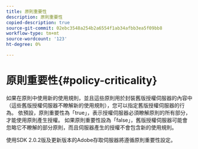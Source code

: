 ```yaml
---
title: 原則重要性
description: 原則重要性
copied-description: true
source-git-commit: 02ebc3548a254b2a6554f1ab34afbb3ea5f09bb8
workflow-type: tm+mt
source-wordcount: '123'
ht-degree: 0%

---
```


# 原則重要性{#policy-criticality}

如果在原則中使用新的使用規則，並且這些原則用於封裝舊版授權伺服器的內容中（這些舊版授權伺服器不瞭解新的使用規則），您可以指定舊版授權伺服器的行為。 依預設，原則重要性為「true」，表示授權伺服器必須瞭解原則的所有部分，才能使用原則產生授權。 如果原則重要性設為「false」，舊版授權伺服器可能會忽略它不瞭解的部分原則，而且伺服器產生的授權不會包含新的使用規則。

使用SDK 2.0.2版及更新版本的Adobe存取伺服器將遵循原則重要性設定。
